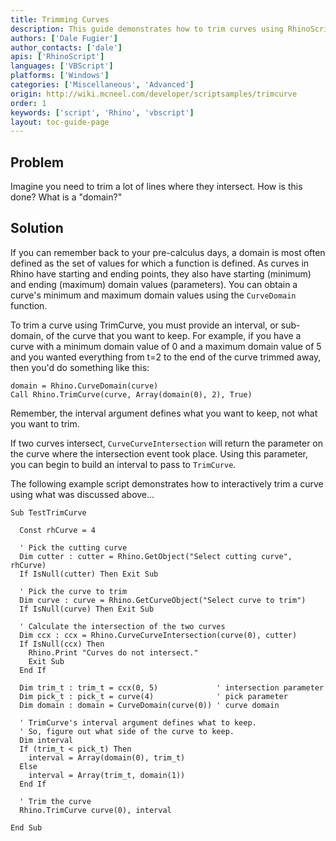 ```yaml
---
title: Trimming Curves
description: This guide demonstrates how to trim curves using RhinoScript.
authors: ['Dale Fugier']
author_contacts: ['dale']
apis: ['RhinoScript']
languages: ['VBScript']
platforms: ['Windows']
categories: ['Miscellaneous', 'Advanced']
origin: http://wiki.mcneel.com/developer/scriptsamples/trimcurve
order: 1
keywords: ['script', 'Rhino', 'vbscript']
layout: toc-guide-page
---
```


 
## Problem

Imagine you need to trim a lot of lines where they intersect.  How is this done?  What is a "domain?"

## Solution

If you can remember back to your pre-calculus days, a domain is most often defined as the set of values for which a function is defined.  As curves in Rhino have starting and ending points, they also have starting (minimum) and ending (maximum) domain values (parameters).  You can obtain a curve's minimum and maximum domain values using the `CurveDomain` function.

To trim a curve using TrimCurve, you must provide an interval, or sub-domain, of the curve that you want to keep.  For example, if you have a curve with a minimum domain value of 0 and a maximum domain value of 5 and you wanted everything from t=2 to the end of the curve trimmed away, then you'd do something like this:

```vbnet
domain = Rhino.CurveDomain(curve)
Call Rhino.TrimCurve(curve, Array(domain(0), 2), True)
```

Remember, the interval argument defines what you want to keep, not what you want to trim.

If two curves intersect, `CurveCurveIntersection` will return the parameter on the curve where the intersection event took place.  Using this parameter, you can begin to build an interval to pass to `TrimCurve`.

The following example script demonstrates how to interactively trim a curve using what was discussed above...

```vbnet
Sub TestTrimCurve

  Const rhCurve = 4

  ' Pick the cutting curve
  Dim cutter : cutter = Rhino.GetObject("Select cutting curve", rhCurve)
  If IsNull(cutter) Then Exit Sub

  ' Pick the curve to trim    
  Dim curve : curve = Rhino.GetCurveObject("Select curve to trim")
  If IsNull(curve) Then Exit Sub

  ' Calculate the intersection of the two curves      
  Dim ccx : ccx = Rhino.CurveCurveIntersection(curve(0), cutter)
  If IsNull(ccx) Then
    Rhino.Print "Curves do not intersect."
    Exit Sub
  End If

  Dim trim_t : trim_t = ccx(0, 5)             ' intersection parameter
  Dim pick_t : pick_t = curve(4)              ' pick parameter
  Dim domain : domain = CurveDomain(curve(0)) ' curve domain

  ' TrimCurve's interval argument defines what to keep.
  ' So, figure out what side of the curve to keep.
  Dim interval
  If (trim_t < pick_t) Then
    interval = Array(domain(0), trim_t)
  Else
    interval = Array(trim_t, domain(1))
  End If

  ' Trim the curve
  Rhino.TrimCurve curve(0), interval

End Sub
```

